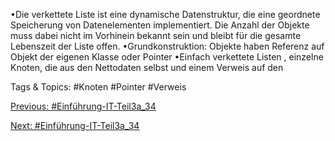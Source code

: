 •Die verkettete Liste ist eine dynamische Datenstruktur, die eine geordnete Speicherung von Datenelementen 
implementiert. Die Anzahl der Objekte muss dabei nicht im Vorhinein bekannt sein und bleibt für die gesamte 
Lebenszeit der Liste offen.
•Grundkonstruktion: Objekte haben Referenz auf Objekt der eigenen Klasse oder Pointer
•Einfach verkettete Listen , einzelne Knoten, die aus den Nettodaten selbst und einem Verweis auf den 

   Tags & Topics:
   #Knoten
   #Pointer
   #Verweis

[Previous: #Einführung-IT-Teil3a_34](Einführung-IT-Teil3a_34.md)

[Next: #Einführung-IT-Teil3a_34](Einführung-IT-Teil3a_34.md)